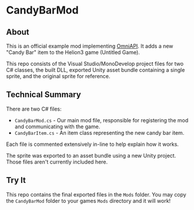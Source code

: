 # CandyBarMod

## About

This is an official example mod implementing [OmniAPI](https://github.com/helion3/OmniAPI). It adds a new "Candy Bar" item to the Helion3 game (Untitled Game).

This repo consists of the Visual Studio/MonoDevelop project files for two C# classes, the built DLL, exported Unity asset bundle containing a single sprite, and the original sprite for reference.

## Technical Summary

There are two C# files:

- `CandyBarMod.cs` - Our main mod file, responsible for registering the mod and communicating with the game.
- `CandyBarItem.cs` - An item class representing the new candy bar item.

Each file is commented extensively in-line to help explain how it works.

The sprite was exported to an asset bundle using a new Unity project. Those files aren't currently included here.

## Try It

This repo contains the final exported files in the `Mods` folder. You may copy the `CandyBarMod` folder to your games `Mods` directory and it will work!


